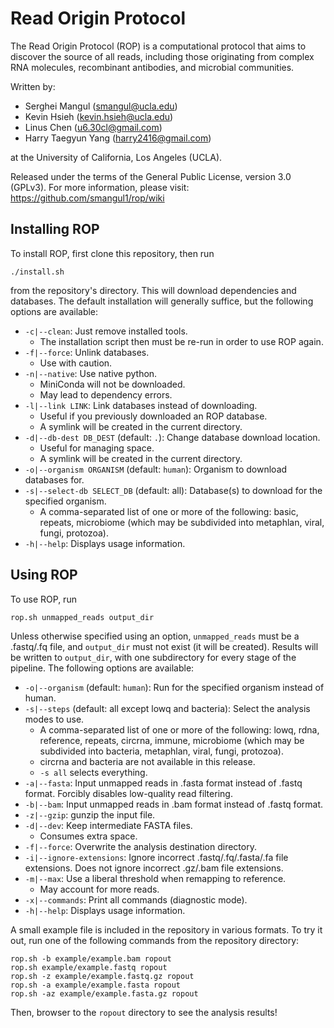 # Read Origin Protocol

The Read Origin Protocol (ROP) is a computational protocol that aims to
discover the source of all reads, including those originating from complex RNA
molecules, recombinant antibodies, and microbial communities. 

Written by:

- Serghei Mangul (<smangul@ucla.edu>)
- Kevin Hsieh (<kevin.hsieh@ucla.edu>)
- Linus Chen (<u6.30cl@gmail.com>)
- Harry Taegyun Yang (<harry2416@gmail.com>)

at the University of California, Los Angeles (UCLA). 

Released under the terms of the General Public License, version 3.0 (GPLv3).
For more information, please visit: <https://github.com/smangul1/rop/wiki>

## Installing ROP

To install ROP, first clone this repository, then run

```
./install.sh
```

from the repository's directory. This will download dependencies and databases.
The default installation will generally suffice, but the following options are
available:

- `-c|--clean`: Just remove installed tools.
    - The installation script then must be re-run in order to use ROP again.
- `-f|--force`: Unlink databases.
    - Use with caution.
- `-n|--native`: Use native python.
    - MiniConda will not be downloaded.
    - May lead to dependency errors.
- `-l|--link LINK`: Link databases instead of downloading.
    - Useful if you previously downloaded an ROP database.
    - A symlink will be created in the current directory.
- `-d|--db-dest DB_DEST` (default: `.`): Change database download location.
    - Useful for managing space.
    - A symlink will be created in the current directory.
- `-o|--organism ORGANISM` (default: `human`): Organism to download databases
  for.
- `-s|--select-db SELECT_DB` (default: all): Database(s) to download for the
  specified organism.
    - A comma-separated list of one or more of the following: basic, repeats,
      microbiome (which may be subdivided into metaphlan, viral, fungi,
      protozoa).
- `-h|--help`: Displays usage information.

## Using ROP

To use ROP, run

```
rop.sh unmapped_reads output_dir
```

Unless otherwise specified using an option, `unmapped_reads`
must be a .fastq/.fq file, and `output_dir` must not exist (it will be created).
Results will be written to `output_dir`, with one subdirectory for every stage
of the pipeline. The following options are available:

- `-o|--organism` (default: `human`): Run for the specified organism instead of
  human.
- `-s|--steps` (default: all except lowq and bacteria): Select the analysis
  modes to use.
    - A comma-separated list of one or more of the following: lowq, rdna,
      reference, repeats, circrna, immune, microbiome (which may be subdivided
      into bacteria, metaphlan, viral, fungi, protozoa).
    - circrna and bacteria are not available in this release.
    - `-s all` selects everything.
- `-a|--fasta`: Input unmapped reads in .fasta format instead of .fastq format.
  Forcibly disables low-quality read filtering.
- `-b|--bam`: Input unmapped reads in .bam format instead of .fastq format.
- `-z|--gzip`: gunzip the input file.
- `-d|--dev`: Keep intermediate FASTA files.
    - Consumes extra space.
- `-f|--force`: Overwrite the analysis destination directory.
- `-i|--ignore-extensions`: Ignore incorrect .fastq/.fq/.fasta/.fa file
  extensions. Does not ignore incorrect .gz/.bam file extensions.
- `-m|--max`: Use a liberal threshold when remapping to reference.
    - May account for more reads.
- `-x|--commands`: Print all commands (diagnostic mode).
- `-h|--help`: Displays usage information.

A small example file is included in the repository in various formats. To try it
out, run one of the following commands from the repository directory:

```
rop.sh -b example/example.bam ropout
rop.sh example/example.fastq ropout
rop.sh -z example/example.fastq.gz ropout
rop.sh -a example/example.fasta ropout
rop.sh -az example/example.fasta.gz ropout
```

Then, browser to the `ropout` directory to see the analysis results!

